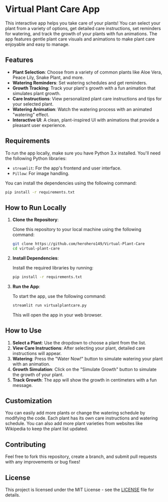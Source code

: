 # Virtual Plant Care App

This interactive app helps you take care of your plants! You can select your plant from a variety of options, get detailed care instructions, set reminders for watering, and track the growth of your plants with fun animations. The app features gentle plant care visuals and animations to make plant care enjoyable and easy to manage.

## Features

- **Plant Selection**: Choose from a variety of common plants like Aloe Vera, Peace Lily, Snake Plant, and more.
- **Watering Reminders**: Set watering schedules and get reminders.
- **Growth Tracking**: Track your plant's growth with a fun animation that simulates plant growth.
- **Care Instructions**: View personalized plant care instructions and tips for your selected plant.
- **Watering Animation**: Watch the watering process with an animated "watering" effect.
- **Interactive UI**: A clean, plant-inspired UI with animations that provide a pleasant user experience.

## Requirements

To run the app locally, make sure you have Python 3.x installed. You'll need the following Python libraries:

- `streamlit`: For the app's frontend and user interface.
- `Pillow`: For image handling.

You can install the dependencies using the following command:

```bash
pip install -r requirements.txt
```

## How to Run Locally

1. **Clone the Repository**:
   
   Clone this repository to your local machine using the following command:

   ```bash
   git clone https://github.com/herohero149/Virtual-Plant-Care
   cd virtual-plant-care
   ```

2. **Install Dependencies**:

   Install the required libraries by running:

   ```bash
   pip install -r requirements.txt
   ```

3. **Run the App**:

   To start the app, use the following command:

   ```bash
   streamlit run virtualplantcare.py
   ```

   This will open the app in your web browser.

## How to Use

1. **Select a Plant**: Use the dropdown to choose a plant from the list.
2. **View Care Instructions**: After selecting your plant, detailed care instructions will appear.
3. **Watering**: Press the "Water Now!" button to simulate watering your plant with an animation.
4. **Growth Simulation**: Click on the "Simulate Growth" button to simulate the growth of your plant.
5. **Track Growth**: The app will show the growth in centimeters with a fun message.

## Customization

You can easily add more plants or change the watering schedule by modifying the code. Each plant has its own care instructions and watering schedule. You can also add more plant varieties from websites like Wikipedia to keep the plant list updated.

## Contributing

Feel free to fork this repository, create a branch, and submit pull requests with any improvements or bug fixes!

## License

This project is licensed under the MIT License - see the [LICENSE](LICENSE) file for details.
```
